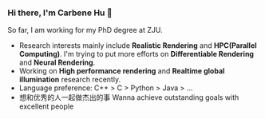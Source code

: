 ### Hi there, I'm Carbene Hu 👋

So far, I am working for my PhD degree at ZJU.


- Research interests mainly include **Realistic Rendering** and **HPC(Parallel Computing)**. I'm trying to put more efforts on **Differentiable Rendering** and **Neural Rendering**.
- Working on **High performance rendering** and **Realtime global illumination** research recently.
- Language preference: C++ > C > Python > Java > ...
- 想和优秀的人一起做杰出的事 Wanna achieve outstanding goals with excellent people

